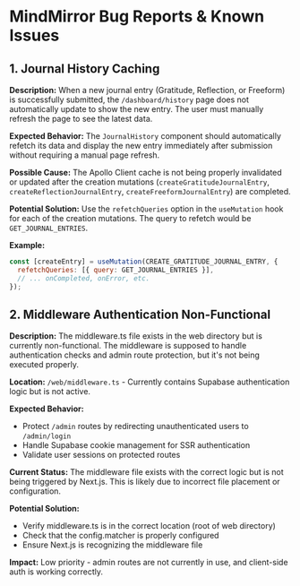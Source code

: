 # MindMirror Bug Reports & Known Issues

## 1. Journal History Caching

**Description:**
When a new journal entry (Gratitude, Reflection, or Freeform) is successfully submitted, the `/dashboard/history` page does not automatically update to show the new entry. The user must manually refresh the page to see the latest data.

**Expected Behavior:**
The `JournalHistory` component should automatically refetch its data and display the new entry immediately after submission without requiring a manual page refresh.

**Possible Cause:**
The Apollo Client cache is not being properly invalidated or updated after the creation mutations (`createGratitudeJournalEntry`, `createReflectionJournalEntry`, `createFreeformJournalEntry`) are completed.

**Potential Solution:**
Use the `refetchQueries` option in the `useMutation` hook for each of the creation mutations. The query to refetch would be `GET_JOURNAL_ENTRIES`.

**Example:**
```javascript
const [createEntry] = useMutation(CREATE_GRATITUDE_JOURNAL_ENTRY, {
  refetchQueries: [{ query: GET_JOURNAL_ENTRIES }],
  // ... onCompleted, onError, etc.
});
```

## 2. Middleware Authentication Non-Functional

**Description:**
The middleware.ts file exists in the web directory but is currently non-functional. The middleware is supposed to handle authentication checks and admin route protection, but it's not being executed properly.

**Location:**
`/web/middleware.ts` - Currently contains Supabase authentication logic but is not active.

**Expected Behavior:**
- Protect `/admin` routes by redirecting unauthenticated users to `/admin/login`
- Handle Supabase cookie management for SSR authentication
- Validate user sessions on protected routes

**Current Status:**
The middleware file exists with the correct logic but is not being triggered by Next.js. This is likely due to incorrect file placement or configuration.

**Potential Solution:**
- Verify middleware.ts is in the correct location (root of web directory)
- Check that the config.matcher is properly configured
- Ensure Next.js is recognizing the middleware file

**Impact:**
Low priority - admin routes are not currently in use, and client-side auth is working correctly. 